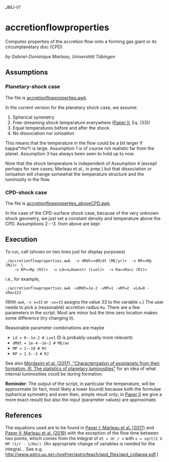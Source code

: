 _JMJ-V!_

# accretionflowproperties
Computes properties of the accretion flow onto a forming gas giant or its circumplanetary disc (CPD)

_by Gabriel-Dominique Marleau, Universität Tübingen_

## Assumptions
### Planetary-shock case
The file is [accretionflowproperties.awk](accretionflowproperties.awk).

In the current version for the planetary shock case, we assume:
1. Spherical symmetry
2. Free-streaming shock temperature everywhere ([Paper II](https://ui.adsabs.harvard.edu/abs/2019arXiv190605869M), Eq. (33))
3. Equal temperatures before and after the shock
4. No dissociation nor ionisation

This means that the temperature in the flow could be a bit larger if kappa\*rho\*r is large. Assumption 1 is of course not realistic far from the planet. Assumption 3 has always been seen to hold up to now.

Note that the shock temperature is independent of Assumption 4 (except perhaps for rare cases; Marleau et al., in prep.) but that dissociation or ionisation will change somewhat the temperature structure and the luminosity in the flow.

### CPD-shock case
The file is [accretionflowproperties_aboveCPD.awk](accretionflowproperties_above.awk).

In the case of the CPD-surface shock case, because of the very unknown shock geometry, we just set a constant density and temperature above the CPD. Assumptions 2.--3. from above are kept


## Execution
To run, call (shown on two lines just for display purposes)
```
./accretionflowproperties.awk  -v dMdt=<dM/dt (ME/yr)>  -v MP=<Mp (MJ)>  \
    -v RP=<Rp (RJ)>  -v Ld=<Ldownstr (Lsol)>  -v Ra=<Racc (RJ)>
```
i.e., for example,
```
./accretionflowproperties.awk -vdMdt=1e-2 -vMP=1 -vRP=2 -vLd=0 -vRa=123
```
(With `awk`, `-v x=33` or `-vx=33` assigns the value 33 to the variable `x`.) The user needs to pick a (reasonable) accretion radius `Ra`. There are a few parameters in the script. Most are minor but the time zero location makes some difference (try changing it).

Reasonable parameter combinations are maybe
- `Ld = 0--1e-2 # Lsol` (0 is probably usually more relevant)
- `dMdt = 1e-4--1e-2 # ME/an`
- `MP = 1--10 # MJ`
- `RP = 1.5--3 # RJ`


See also [Mordasini et al. (2017), "Characterization of exoplanets from their formation. III. The statistics of planetary luminosities"](http://adsabs.harvard.edu/abs/2017A%26A...608A..72M) for an idea of what internal luminosities could be during formation.

**Reminder**: The output of the script, in particular the temperature, will be approximate (in fact, most likely a lower bound)
because both the formulae (spherical symmetry and even then, simple result only;
in [Paper II](https://ui.adsabs.harvard.edu/abs/2019arXiv190605869M) we give a more exact result)
but also the input (parameter values) are approximate.

## References
The equations used are to be found in
[Paper I: Marleau et al. (2017)](http://adsabs.harvard.edu/abs/2017ApJ...836..221M) and
[Paper II: Marleau et al. (2019)](https://ui.adsabs.harvard.edu/abs/2019arXiv190605869M)
with the exception of the flow time between two points, which comes from the integral of `dt = dr / v`
with `v = sqrt(2 G MP (1/r - 1/Ra))`. (An appropriate change of variables is needed for the integral...
See e.g. http://www.astro.uu.se/~hoefner/astro/teach/apd_files/apd_collapse.pdf.)

